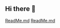 ## Hi there 👋

<!--
**vikaskumar075/vikaskumar075** is a ✨ _special_ ✨ repository because its `README.md` (this file) appears on your GitHub profile.

Here are some ideas to get you started:

- 🔭 I’m currently working on ...
- 🌱 I’m currently learning ...
- 👯 I’m looking to collaborate on ...
- 🤔 I’m looking for help with ...
- 💬 Ask me about ...
- 📫 How to reach me: ...
- 😄 Pronouns: ...
- ⚡ Fun fact: ...
-->
[ReadMe.md](https://github.com/user-attachments/files/15738951/ReadMe.md)
[ReadMe.md](https://github.com/user-attachments/files/15738957/ReadMe.md)
